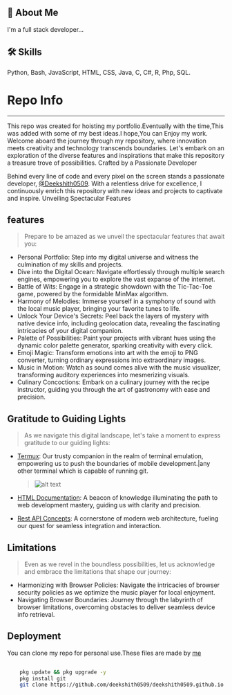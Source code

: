 
## 🚀 About Me 
I'm a full stack developer...
## 🛠 Skills
Python, Bash, JavaScript, HTML, CSS, Java, C, C#, R, Php, SQL. 

# Repo Info
------


This repo was created for hoisting my portfolio.Eventually with the time,This was added with some of my best ideas.I hope,You can Enjoy my work.
Welcome aboard the journey through my repository, where innovation meets creativity and technology transcends boundaries. Let's embark on an exploration of the diverse features and inspirations that make this repository a treasure trove of possibilities.
Crafted by a Passionate Developer

Behind every line of code and every pixel on the screen stands a passionate developer, [@Deekshith0509](https://github.com/deekshith0509/). With a relentless drive for excellence, I continuously enrich this repository with new ideas and projects to captivate and inspire.
Unveiling Spectacular Features
## features

>Prepare to be amazed as we unveil the spectacular features that await you:
 - Personal Portfolio: Step into my digital universe and witness the culmination of my skills and projects.
  - Dive into the Digital Ocean: Navigate effortlessly through multiple search engines, empowering you to explore the vast expanse of the internet.
  - Battle of Wits: Engage in a strategic showdown with the Tic-Tac-Toe game, powered by the formidable MinMax algorithm.
  - Harmony of Melodies: Immerse yourself in a symphony of sound with the local music player, bringing your favorite tunes to life.
  - Unlock Your Device's Secrets: Peel back the layers of mystery with native device info, including geolocation data, revealing the fascinating intricacies of your digital companion.
  - Palette of Possibilities: Paint your projects with vibrant hues using the dynamic color palette generator, sparking creativity with every click.
  - Emoji Magic: Transform emotions into art with the emoji to PNG converter, turning ordinary expressions into extraordinary images.
  - Music in Motion: Watch as sound comes alive with the music visualizer, transforming auditory experiences into mesmerizing visuals.
  - Culinary Concoctions: Embark on a culinary journey with the recipe instructor, guiding you through the art of gastronomy with ease and precision.

##    Gratitude to Guiding Lights

>As we navigate this digital landscape, let's take a moment to express gratitude to our guiding lights:
 - [Termux](https://f-droid.org/en/packages/com.termux/): Our trusty companion in the realm of terminal emulation, empowering us to push the boundaries of mobile development.|any other terminal which is capable of running git.

     >![alt text](https://f-droid.org/repo/com.termux/en-US/icon_7jMZ7XD80oeucmGEaTwktIRZexLtGWvJfKdVD6Wu2SI=.png) 

  
 - [HTML Documentation](https://developer.mozilla.org/en-US/docs/Web/HTML): A beacon of knowledge illuminating the path to web development mastery, guiding us with clarity and precision.
 - [Rest API Concepts](https://www.ibm.com/topics/rest-apis#:~:text=AI%20Topic%20Updates-,What%20is%20a%20REST%20API%3F,transfer%20(REST)%20architectural%20style.): A cornerstone of modern web architecture, fueling our quest for seamless integration and interaction.

## Limitations
 >Even as we revel in the boundless possibilities, let us acknowledge and embrace the limitations that shape our journey:
 - Harmonizing with Browser Policies: Navigate the intricacies of browser security policies as we optimize the music player for local enjoyment.
 - Navigating Browser Boundaries: Journey through the labyrinth of browser limitations, overcoming obstacles to deliver seamless device info retrieval.

<!--
## Authors

- [@Deekshith0509](https://github.com/deekshith0509/)


## Features
- My personal portfolio.
- Multiple Search engines.
- Tic-Tac-Toe (implemented with MinMax algorithm).
- Local Music Player
- Native device Info( including Geolocation )
- Dynamic ColorPaletter Generator
- Emoji 2 PNG converter
- Music Visualiser
- Recipe Instructor

## Acknowledgements

 - [Termux](https://f-droid.org/en/packages/com.termux/) 
 ![alt text](https://f-droid.org/repo/com.termux/en-US/icon_7jMZ7XD80oeucmGEaTwktIRZexLtGWvJfKdVD6Wu2SI=.png) 
 - [HTML](https://developer.mozilla.org/en-US/docs/Web/HTML)
 - [check my other Repos](https://github.com/deekshith0509/)
 - [REST API](https://www.ibm.com/topics/rest-apis#:~:text=AI%20Topic%20Updates-,What%20is%20a%20REST%20API%3F,transfer%20(REST)%20architectural%20style.)
## Limitations
-Music-Player includes all the basic features,a normal musicplayer possess,Due to the browser security policies and restrictions,Music-Player may not work as expected directly from online through github.So,Run it locally to experience it.
    Besides Music-Player,There is also a conflict in the device-info retrieval code because of the Browser Limitations......
--->
## Deployment

 You can clone my repo for personal use.These files are made by [me](https://github.com/deekshith0509/)

```bash
    
    pkg update && pkg upgrade -y
    pkg install git
    git clone https://github.com/deekshith0509/deekshith0509.github.io
```
